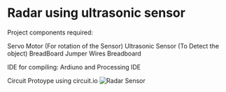 # Radar using ultrasonic sensor

Project components required:

Servo Motor (For rotation of the Sensor)
Ultrasonic Sensor (To Detect the object)
BreadBoard
Jumper Wires
Breadboard


IDE for compiling:
Ardiuno and Processing IDE

Circuit Protoype using circuit.io
![Radar Sensor]()


